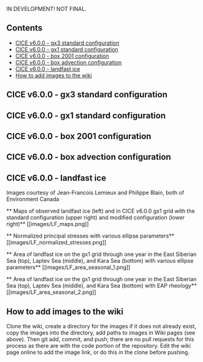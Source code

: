 IN DEVELOPMENT! NOT FINAL. 

## Contents
* [CICE v6.0.0 - gx3 standard configuration](https://github.com/CICE-Consortium/CICE/wiki/CICE-Sample-output#cice-v600---gx3-standard-configuration)
* [CICE v6.0.0 - gx1 standard configuration](https://github.com/CICE-Consortium/CICE/wiki/CICE-Sample-output#cice-v600---gx1-standard-configuration)
* [CICE v6.0.0 - box 2001 configuration](https://github.com/CICE-Consortium/CICE/wiki/CICE-Sample-output#cice-v600---box-2001-configuration)
* [CICE v6.0.0 - box advection configuration](https://github.com/CICE-Consortium/CICE/wiki/CICE-Sample-output#cice-v600---box-advection-configuration)
* [CICE v6.0.0 - landfast ice](https://github.com/CICE-Consortium/CICE/wiki/CICE-Sample-output#cice-v600---landfast-ice)
* [How to add images to the wiki](https://github.com/CICE-Consortium/CICE/wiki/CICE-Sample-output#how-to-add-images-to-the-wiki)

## CICE v6.0.0 - gx3 standard configuration

## CICE v6.0.0 - gx1 standard configuration

## CICE v6.0.0 - box 2001 configuration

## CICE v6.0.0 - box advection configuration

## CICE v6.0.0 - landfast ice
Images courtesy of Jean-Francois Lemieux and Philippe Blain, both of Environment Canada

** Maps of observed landfast ice (left) and in CICE v6.0.0 gx1 grid with the standard configuration (upper right) and modified configuration (lower right)**
[[images/LF_maps.png]]

** Normalized principal stresses with various ellipse parameters**
[[images/LF_normalized_stresses.png]]

** Area of landfast ice on the gx1 grid through one year in the East Siberian Sea (top), Laptev Sea (middle), and Kara Sea (bottom) with various ellipse parameters** 
[[images/LF_area_seasonal_1.png]]

** Area of landfast ice on the gx1 grid through one year in the East Siberian Sea (top), Laptev Sea (middle), and Kara Sea (bottom) with EAP rheology** 
[[images/LF_area_seasonal_2.png]]

## How to add images to the wiki

Clone the wiki, create a directory for the images if it does not already exist, copy the images into the directory, add paths to images in Wiki pages (see above). Then git add, commit, and push; there are no pull requests for this process as there are with the code portion of the repository.  Edit the wiki page online to add the image link, or do this in the clone before pushing.